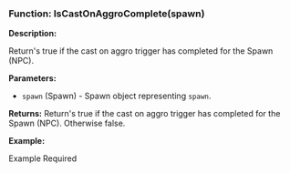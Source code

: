 ### Function: IsCastOnAggroComplete(spawn)

**Description:**

Return's true if the cast on aggro trigger has completed for the Spawn (NPC).

**Parameters:**
- `spawn` (Spawn) - Spawn object representing `spawn`.


**Returns:** Return's true if the cast on aggro trigger has completed for the Spawn (NPC).  Otherwise false.

**Example:**

Example Required
